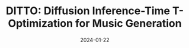 ---
title: "DITTO: Diffusion Inference-Time T-Optimization for Music Generation"
collection: publications
permalink: /publication/ditto
authors: Zachary Novack, Julian McAuley, Taylor Berg-Kirkpatrick, Nicholas J. Bryan
excerpt: 'This work presents DITTO, a novel method for controlling pretrained text-to-music diffusion models without any model finetuning, enabling a wide range of artistic editing and control tasks.'
date: 2024-01-22
# venue: ['International Conference on Learning Representations (ICLR), 2023', 'Spotlight at NeurIPS Workshop on The Benefits of Higher-Order Optimization in Machine Learning, 2022']
# paperurl: 'https://arxiv.org/abs/2310.10772'
# code: 'https://github.com/zacharynovack/leadae'
abs_title: ditto_2024_abs
bib_title: ditto_2024_bib
pub_status: 'preprint'
website: 'https://ditto-music.github.io/web/'
citation: '@misc{Novack2024Ditto,<br />
title={DITTO: Diffusion Inference-Time T-Optimization for Music Generation},<br />
author={Novack, Zachary and McAuley, Julian and Berg-Kirkpatrick, Taylor and Bryan, Nicholas J.},<br />
year={2024}, <br />
eprint={TBD}, <br />
archivePrefix={arXiv}, <br />
primaryClass={cs.SD}}'
---